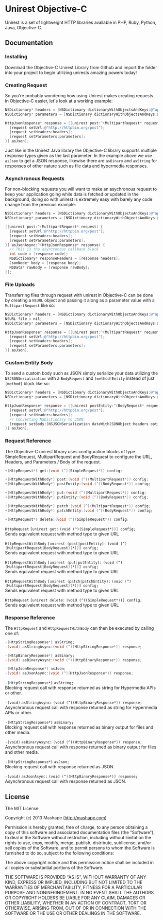 Unirest Objective-C
============================================

Unirest is a set of lightweight HTTP libraries available in PHP, Ruby, Python, Java, Objective-C.

Documentation
-------------------

### Installing
Download the Objective-C Unirest Library from Github and import the folder into your project to begin utilizing unirests amazing powers today!

### Creating Request
So you're probably wondering how using Unirest makes creating requests in Objective-C easier, let's look at a working example:

```objective-c
NSDictionary* headers = [NSDictionary dictionaryWithObjectsAndKeys:@"application/json", @"accept", nil];
NSDictionary* parameters = [NSDictionary dictionaryWithObjectsAndKeys:@"value", @"parameter", @"bar", @"foo", nil];

HttpJsonResponse* response = [[unirest post:^(MultipartRequest* request) {
  [request setUrl:@"http://httpbin.org/post"];
  [request setHeaders:headers];
  [request setParameters:parameters];
}] asJson];
```
    
Just like in the Unirest Java library the Objective-C library supports multiple response types given as the last parameter. In the example above we use `asJson` to get a JSON response, likewise there are `asBinary` and `asString` for responses of other nature such as file data and hypermedia responses.

### Asynchronous Requests
For non-blocking requests you will want to make an asychronous request to keep your application going while data is fetched or updated in the background, doing so with unirest is extremely easy with barely any code change from the previous example:

```objective-c
NSDictionary* headers = [NSDictionary dictionaryWithObjectsAndKeys:@"application/json", @"accept", nil];
NSDictionary* parameters = [NSDictionary dictionaryWithObjectsAndKeys:@"value", @"parameter", @"bar", @"foo", nil];

[[unirest post:^(MultipartRequest* request) {
  [request setUrl:@"http://httpbin.org/post"];
  [request setHeaders:headers];
  [request setParameters:parameters];
}] asJsonAsync:^(HttpJsonResponse* response) {
  // This is the asyncronous callback block
  int code = [response code];
  NSDictionary* responseHeaders = [response headers];
  JsonNode* body = [response body];
  NSData* rawBody = [response rawBody];
}];
```
    
### File Uploads
Transferring files through request with unirest in Objective-C can be done by creating a `NSURL` object and passing it along as a parameter value with a `MultipartRequest` like so:

```objective-c
NSDictionary* headers = [NSDictionary dictionaryWithObjectsAndKeys:@"application/json", @"accept", nil];
NSURL file = nil;
NSDictionary* parameters = [NSDictionary dictionaryWithObjectsAndKeys:@"value", @"parameter", file, @"file", nil];

HttpJsonResponse* response = [[unirest post:^(MultipartRequest* request) {
  [request setUrl:@"http://httpbin.org/post"];
  [request setHeaders:headers];
  [request setParameters:parameters];
}] asJson];
```

 
### Custom Entity Body
To send a custom body such as JSON simply serialize your data utilizing the `NSJSONSerialization` with a `BodyRequest` and `[method]Entity` instead of just `[method]` block like so:

```objective-c
NSDictionary* headers = [NSDictionary dictionaryWithObjectsAndKeys:@"application/json", @"accept", nil];
NSDictionary* parameters = [NSDictionary dictionaryWithObjectsAndKeys:@"value", @"parameter", @"bar", @"foo", nil];

HttpJsonResponse* response = [[unirest postEntity:^(BodyRequest* request) {
  [request setUrl:@"http://httpbin.org/post"];
  [request setHeaders:headers];
  // Converting NSDictionary to JSON:
  [request setBody:[NSJSONSerialization dataWithJSONObject:headers options:0 error:nil]];
}] asJson];
```



### Request Reference
The Objective-C unirest library uses configuration blocks of type SimpleRequest, MultipartRequest and BodyRequest to configure the URL, Headers, and Parameters / Body of the request.

```objective-c
+(HttpRequest*) get:(void (^)(SimpleRequest*)) config;

+(HttpRequestWithBody*) post:(void (^)(MultipartRequest*)) config;
+(HttpRequestWithBody*) postEntity:(void (^)(BodyRequest*)) config;

+(HttpRequestWithBody*) put:(void (^)(MultipartRequest*)) config;
+(HttpRequestWithBody*) putEntity:(void (^)(BodyRequest*)) config;

+(HttpRequestWithBody*) patch:(void (^)(MultipartRequest*)) config;
+(HttpRequestWithBody*) patchEntity:(void (^)(BodyRequest*)) config;

+(HttpRequest*) delete:(void (^)(SimpleRequest*)) config;
```

`HttpRequest` `[unirest get:` `(void (^)(SimpleRequest*))] config;`  
Sends equivalent request with method type to given URL

`HttpRequestWithBody` `[unirest (post|postEntity):` `(void (^)(MultipartRequest|BodyRequest)(*))] config;`  
Sends equivalent request with method type to given URL

`HttpRequestWithBody` `[unirest (put|putEntity):` `(void (^)(MultipartRequest|BodyRequest)(*))] config;`  
Sends equivalent request with method type to given URL

`HttpRequestWithBody` `[unirest (patch|patchEntity):` `(void (^)(MultipartRequest|BodyRequest)(*))] config;`  
Sends equivalent request with method type to given URL

`HttpRequest` `[unirest delete:` `(void (^)(SimpleRequest*))] config;`  
Sends equivalent request with method type to given URL


### Response Reference
The `HttpRequest` and `HttpRequestWithBody` can then be executed by calling one of:

```objective-c
-(HttpStringResponse*) asString;
-(void) asStringAsync:(void (^)(HttpStringResponse*)) response;

-(HttpBinaryResponse*) asBinary;
-(void) asBinaryAsync:(void (^)(HttpBinaryResponse*)) response;

-(HttpJsonResponse*) asJson;
-(void) asJsonAsync:(void (^)(HttpJsonResponse*)) response;
```

`-(HttpStringResponse*)` `asString;`  
Blocking request call with response returned as string for Hypermedia APIs or other.

`-(void)` `asStringAsync:` `(void (^)(HttpBinaryResponse*)) response;`  
Asynchronous request call with response returned as string for Hypermedia APIs or other.

`-(HttpStringResponse*)` `asBinary;`  
Blocking request call with response returned as binary output for files and other media.

`-(void)` `asBinaryAsync:` `(void (^)(HttpBinaryResponse*)) response;`  
Asynchronous request call with response returned as binary output for files and other media.

`-(HttpStringResponse*)` `asJson;`  
Blocking request call with response returned as JSON.

`-(void)` `asJsonAsync:` `(void (^)(HttpBinaryResponse*)) response;`  
Asynchronous request call with response returned as JSON.


License
---------------

The MIT License

Copyright (c) 2013 Mashape (http://mashape.com)

Permission is hereby granted, free of charge, to any person obtaining
a copy of this software and associated documentation files (the
"Software"), to deal in the Software without restriction, including
without limitation the rights to use, copy, modify, merge, publish,
distribute, sublicense, and/or sell copies of the Software, and to
permit persons to whom the Software is furnished to do so, subject to
the following conditions:

The above copyright notice and this permission notice shall be
included in all copies or substantial portions of the Software.

THE SOFTWARE IS PROVIDED "AS IS", WITHOUT WARRANTY OF ANY KIND,
EXPRESS OR IMPLIED, INCLUDING BUT NOT LIMITED TO THE WARRANTIES OF
MERCHANTABILITY, FITNESS FOR A PARTICULAR PURPOSE AND
NONINFRINGEMENT. IN NO EVENT SHALL THE AUTHORS OR COPYRIGHT HOLDERS BE
LIABLE FOR ANY CLAIM, DAMAGES OR OTHER LIABILITY, WHETHER IN AN ACTION
OF CONTRACT, TORT OR OTHERWISE, ARISING FROM, OUT OF OR IN CONNECTION
WITH THE SOFTWARE OR THE USE OR OTHER DEALINGS IN THE SOFTWARE.
